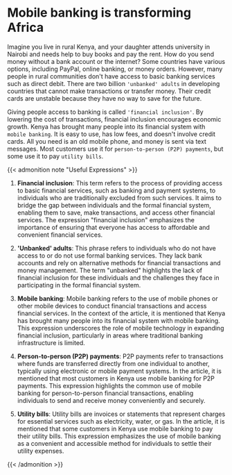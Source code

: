 # Mobile banking is transforming Africa


Imagine you live in rural Kenya, and your daughter attends university in Nairobi and needs help to buy books and pay the rent. How do you send money without a bank account or the internet? Some countries have various options, including PayPal, online banking, or money orders. However, many people in rural communities don't have access to basic banking services such as direct debit. There are two billion `'unbanked' adults` in developing countries that cannot make transactions or transfer money. Their credit cards are unstable because they have no way to save for the future.

Giving people access to banking is called `'financial inclusion'`. By lowering the cost of transactions, financial inclusion encourages economic growth. Kenya has brought many people into its financial system with `mobile banking`. It is easy to use, has low fees, and doesn't involve credit cards. All you need is an old mobile phone, and money is sent via text messages. Most customers use it for `person-to-person (P2P) payments`, but some use it to pay `utility bills`.

{{< admonition note "Useful Expressions" >}}

1. **Financial inclusion**: This term refers to the process of providing access to basic financial services, such as banking and payment systems, to individuals who are traditionally excluded from such services. It aims to bridge the gap between individuals and the formal financial system, enabling them to save, make transactions, and access other financial services. The expression "financial inclusion" emphasizes the importance of ensuring that everyone has access to affordable and convenient financial services.

2. **'Unbanked' adults**: This phrase refers to individuals who do not have access to or do not use formal banking services. They lack bank accounts and rely on alternative methods for financial transactions and money management. The term "unbanked" highlights the lack of financial inclusion for these individuals and the challenges they face in participating in the formal financial system.

3. **Mobile banking**: Mobile banking refers to the use of mobile phones or other mobile devices to conduct financial transactions and access financial services. In the context of the article, it is mentioned that Kenya has brought many people into its financial system with mobile banking. This expression underscores the role of mobile technology in expanding financial inclusion, particularly in areas where traditional banking infrastructure is limited.

4. **Person-to-person (P2P) payments**: P2P payments refer to transactions where funds are transferred directly from one individual to another, typically using electronic or mobile payment systems. In the article, it is mentioned that most customers in Kenya use mobile banking for P2P payments. This expression highlights the common use of mobile banking for person-to-person financial transactions, enabling individuals to send and receive money conveniently and securely.

5. **Utility bills**: Utility bills are invoices or statements that represent charges for essential services such as electricity, water, or gas. In the article, it is mentioned that some customers in Kenya use mobile banking to pay their utility bills. This expression emphasizes the use of mobile banking as a convenient and accessible method for individuals to settle their utility expenses.

{{< /admonition >}}
